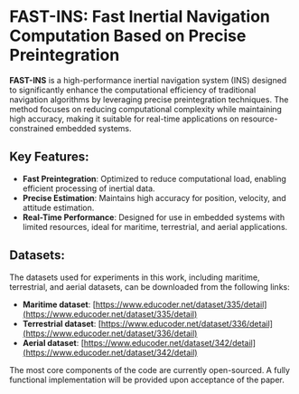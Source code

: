 # FAST-INS: Fast Inertial Navigation Computation Based on Precise Preintegration

**FAST-INS** is a high-performance inertial navigation system (INS) designed to significantly enhance the computational efficiency of traditional navigation algorithms by leveraging precise preintegration techniques. The method focuses on reducing computational complexity while maintaining high accuracy, making it suitable for real-time applications on resource-constrained embedded systems.

## Key Features:
- **Fast Preintegration**: Optimized to reduce computational load, enabling efficient processing of inertial data.
- **Precise Estimation**: Maintains high accuracy for position, velocity, and attitude estimation.
- **Real-Time Performance**: Designed for use in embedded systems with limited resources, ideal for maritime, terrestrial, and aerial applications.

## Datasets:
The datasets used for experiments in this work, including maritime, terrestrial, and aerial datasets, can be downloaded from the following links:
- **Maritime dataset**: [https://www.educoder.net/dataset/335/detail](https://www.educoder.net/dataset/335/detail)
- **Terrestrial dataset**: [https://www.educoder.net/dataset/336/detail](https://www.educoder.net/dataset/336/detail)
- **Aerial dataset**: [https://www.educoder.net/dataset/342/detail](https://www.educoder.net/dataset/342/detail)

The most core components of the code are currently open-sourced. A fully functional implementation will be provided upon acceptance of the paper.
